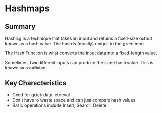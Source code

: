 # Hashmaps
## Summary
Hashing is a technique that takes an input and returns a fixed-size output known as a hash value. The hash is (mostly) unique to the given input.

The Hash Function is what converts the input data into a fixed-length value.

Sometimes, two different inputs can produce the same hash value. This is known as a collision.
## Key Characteristics
- Good for quick data retrieval
- Don't have to waste space and can just compare hash values
- Basic operations include Insert, Search, Delete.
